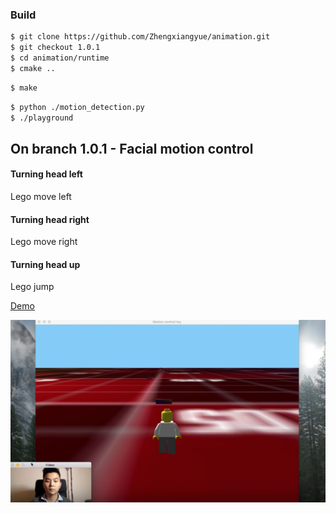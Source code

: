 ### Build

```bash
$ git clone https://github.com/Zhengxiangyue/animation.git
$ git checkout 1.0.1
$ cd animation/runtime
$ cmake ..
```

```bash
$ make
```

```bash
$ python ./motion_detection.py
$ ./playground
```

## On branch 1.0.1 - Facial motion control

#### Turning head left

Lego move left

#### Turning head right

Lego move right

#### Turning head up

Lego jump

[Demo](https://zhengxiangyue.github.io/animation/motion/) 

![readme](./static/motionControl.png)

